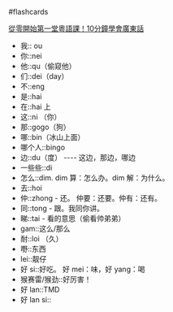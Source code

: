 #flashcards 

[從零開始第一堂粵語課！10分鐘學會廣東話](https:://youtu.be/KI5bKz68_Hk)
- 我:: ou <!--SR:!2023-02-01-14-23,2.5,250-->
- 你::nei
- 他::qu（偷窥他）
- 们::dei（day） <!--SR:!2023-02-01-14-25,2.5,250-->
- 不::eng
- 是::hai
- 在::hai 上
- 这::ni （你）
- 那::gogo（狗）
- 哪::bin（冰山上面）
- 哪个人::bingo
- 边::du（度） ---- 这边，那边，哪边
- 一些些::di 
- 怎么::dim.  dim 算：怎么办。dim 解：为什么。
- 去::hoi
- 仲::zhong - 还。   仲要：还要。仲有：还有。
- 同::tong - 跟。我同你讲。 <!--SR:!2023-02-01-14-21,2.5,250-->
- 睇::tai - 看的意思（偷看帅弟弟）
- gam::这么/那么
- 耐::loi （久） <!--SR:!2023-02-01-14-24,2.5,250-->
- 嘢::东西
- lei::靓仔
- 好 si::好吃。   好 mei：味，好 yang：喝
- 猴赛雷/猴劲::好厉害！
- 好 lan::TMD <!--SR:!2023-02-01-14-25,2.5,250-->
- 好 lan si::
